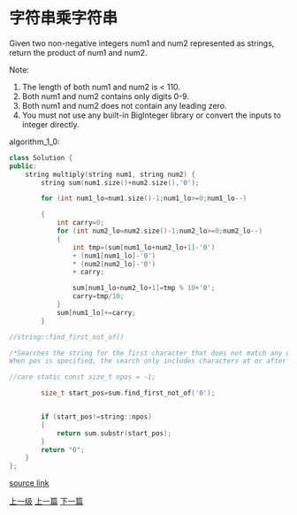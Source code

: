 # 字符串乘字符串

Given two non-negative integers num1 and num2 represented as strings, return the product of num1 and num2.

Note:

1. The length of both num1 and num2 is < 110\.
2. Both num1 and num2 contains only digits 0-9\.
3. Both num1 and num2 does not contain any leading zero.
4. You must not use any built-in BigInteger library or convert the inputs to integer directly.


algorithm_1_0:

```c++
class Solution {
public:
    string multiply(string num1, string num2) {
        string sum(num1.size()+num2.size(),'0');

        for (int num1_lo=num1.size()-1;num1_lo>=0;num1_lo--)

        {
            int carry=0;
            for (int num2_lo=num2.size()-1;num2_lo>=0;num2_lo--)
            {
                int tmp=(sum[num1_lo+num2_lo+1]-'0')
                + (num1[num1_lo]-'0')
                * (num2[num2_lo]-'0')
                + carry;

                sum[num1_lo+num2_lo+1]=tmp % 10+'0';
                carry=tmp/10;
            }
            sum[num1_lo]+=carry;
        }

//string::find_first_not_of()

/*Searches the string for the first character that does not match any of the characters specified in its arguments.
When pos is specified, the search only includes characters at or after position pos, ignoring any possible occurrences before that character.*/

//care static const size_t npos = -1;

        size_t start_pos=sum.find_first_not_of('0');


        if (start_pos!=string::npos)
        {
            return sum.substr(start_pos);
        }
        return "0";
    }
};
```

[source link](https://leetcode.com/problems/multiply-strings/discuss/)

[上一级](base.md)
[上一篇](Combination_Sum_II.md)
[下一篇](Search_in_Rotated_Sorted_Array.md)

